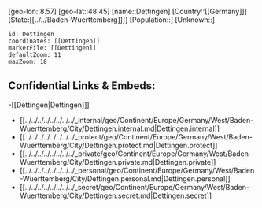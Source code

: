 ﻿---
location: [48.45,8.57]
mapzoom: [7,12] 
mapmarker: city 
type: City
tags:
- geo/City


SpocWebEntityId: 29766
isDeleted: false
confidential: public

---
[geo-lon::8.57]
[geo-lat::48.45]
[name::Dettingen]
[Country::[[Germany]]]
[State:[[../../Baden-Wuerttemberg]]]]
[Population::]
[Unknown::]


```leaflet
id: Dettingen
coordinates: [[Dettingen]]
markerFile: [[Dettingen]]
defaultZoom: 11 
maxZoom: 18
```


## Confidential Links & Embeds: 
-[[Dettingen|Dettingen]]] 
- [[../../../../../../../../_internal/geo/Continent/Europe/Germany/West/Baden-Wuerttemberg/City/Dettingen.internal.md|Dettingen.internal]] 
- [[../../../../../../../../_protect/geo/Continent/Europe/Germany/West/Baden-Wuerttemberg/City/Dettingen.protect.md|Dettingen.protect]] 
- [[../../../../../../../../_private/geo/Continent/Europe/Germany/West/Baden-Wuerttemberg/City/Dettingen.private.md|Dettingen.private]] 
- [[../../../../../../../../_personal/geo/Continent/Europe/Germany/West/Baden-Wuerttemberg/City/Dettingen.personal.md|Dettingen.personal]] 
- [[../../../../../../../../_secret/geo/Continent/Europe/Germany/West/Baden-Wuerttemberg/City/Dettingen.secret.md|Dettingen.secret]] 
